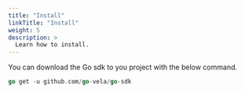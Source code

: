 ```yaml
---
title: "Install"
linkTitle: "Install"
weight: 5
description: >
  Learn how to install.
---
```


You can download the Go sdk to you project with the below command.

```go
go get -u github.com/go-vela/go-sdk
```
